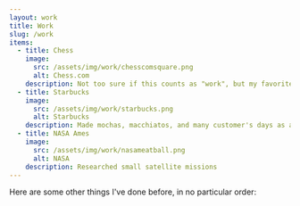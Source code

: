 ```yaml
---
layout: work
title: Work
slug: /work
items:
  - title: Chess
    image:
      src: /assets/img/work/chesscomsquare.png
      alt: Chess.com
    description: Not too sure if this counts as "work", but my favorite piece is the horsey
  - title: Starbucks
    image:
      src: /assets/img/work/starbucks.png
      alt: Starbucks
    description: Made mochas, macchiatos, and many customer's days as a barista
  - title: NASA Ames
    image:
      src: /assets/img/work/nasameatball.png
      alt: NASA
    description: Researched small satellite missions
---
```


Here are some other things I've done before, in no particular order:
<br />
<br />
